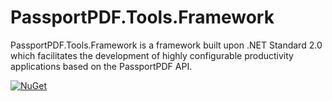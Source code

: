 # PassportPDF.Tools.Framework

PassportPDF.Tools.Framework is a framework built upon .NET Standard 2.0 which facilitates the development of highly configurable productivity applications based on the PassportPDF API.

[![NuGet](https://img.shields.io/nuget/v/PassportPDF.Tools.Framework.svg)](https://www.nuget.org/packages/PassportPDF.Tools.Framework/)
